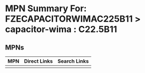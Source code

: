 



# MPN Summary For: FZECAPACITORWIMAC225B11 > capacitor-wima : C22.5B11

## MPNs
  

|MPN|Direct Links|Search Links|
| :--- | :--- | :--- |
||||
